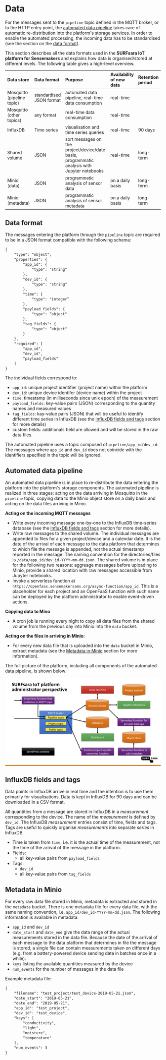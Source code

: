 # Data

For the messages sent to the `pipeline` topic defined in the MQTT broker, or to the HTTP entry point, the [automated data pipeline](#automated-data-pipeline) takes care of automatic re-distribution into the platform's storage services. In order to enable the automated processing, the incoming data has to be standardised (see the section on the [data format](#data-format)).

This section describes all the data formats used in the **SURFsara IoT platform for Sensemakers** and explains how data is organised/stored at different levels.
The following table gives a high-level overview.

| **Data store** | **Data format** | **Purpose** | **Availability of new data** | **Retention period** |
| :---- | :---- | :---- | :---- | :---- |
| Mosquitto (pipeline topic) | standardised JSON format | automated data pipeline, real-time data consumption | real-time | |
| Mosquitto (other topics) | any format | real-time data consumption | real-time | |
| InfluxDB | Time series | visualisation and time series queries | real-time | 90 days |
| Shared volume | JSON | sort messages on the project/device/date basis, programmatic analysis with Jupyter notebooks | real-time | long-term |
| Minio (data) | JSON | programmatic analysis of sensor data | on a daily basis | long-term |
| Minio (metadata) | JSON | programmatic analysis of sensor metadata | on a daily basis | long-term |


## Data format

The messages entering the platform through the `pipeline` topic are required to be in a JSON format compatible with the following schema:

```
{
    "type": "object",
    "properties": {
        "app_id": {
            "type": "string"
        },
        "dev_id": {
            "type": "string"
        },
        "time": {
            "type": "integer”
        },
        "payload_fields": {
            "type": ”object"
        },
        "tag_fields": {
            "type": ”object"
        }
    },
    "required": [
        "app_id",
        "dev_id",
        "payload_fields"
    ]
}
```

The individual fields correspond to:
- `app_id`: unique project identifier (project name) within the platform
- `dev_id`: unique device identifer (device name) within the project
- `time`: timestamp (in milliseconds since unix epoch) of the measurement
- `payload_fields`: key-value pairs (JSON) corresponding to the quantity names and measured values
- `tag_fields`: kay-value pairs (JSON) that will be useful to identify different time series in InfluxDB (see the [InfluxDB fields and tags](#influxdb-fields-and-tags) section for more details)
- custom fields: additionals field are allowed and will be stored in the raw data files.

The automated pipeline uses a topic composed of `pipeline/app_id/dev_id`. The messages where `app_id` and `dev_id` does not coincide with the identifiers specified in the topic will be ignored.


## Automated data pipeline

An automated data pipeline is in place to re-distribute the data entering the platform into the platform's storage components. The automated pipeline is realized in three stages: acting on the data arriving in Mosquitto in the `pipeline` topic, copying data to the Minio object store on a daily basis and acting on the data files arriving in Minio.

**Acting on the incoming MQTT messages**
- Write every incoming message one-by-one to the InfluxDB time-series database (see the [InfluxDB fields and tags](#influxdb-fields-and-tags) section for more details).
- Write raw messages to the shared volume. The individual messages are appended to files for a given project/device and a calendar date. It is the date of the arrival of each message to the data platform that determines to which file the message is appended, not the actual timestamp reported in the message. The naming convention for the directories/files is `/data/app_id/dev_id-YYYY-mm-dd.json`. The shared volume is in place for the following two reasons: aggreage messages before uploading to Minio, provide a shared location with raw messages accessible from Jupyter notebooks.
- Invoke a serverless function at `https://openfaas.sensemakersams.org/async-function/app_id`. This is a placeholder for each project and an OpenFaaS function with such name can be deployed by the platform administrator to enable event-driven actions.

**Copying data to Mino**
- A cron job is running every night to copy all data files from the shared volume from the previous day into Minio into the `data` bucket.

**Acting on the files in arriving in Minio:**
- For every new data file that is uploaded into the `data` bucket in Minio, extract metadata (see the [Metadata in Minio](#metadata-in-minio) section for more information).

The full picture of the platform, including all components of the automated data pipeline, is shown below:

![Platform overview](images/sketch-admin.png)


## InfluxDB fields and tags

Data points in InfluxDB arrive in real time and the intention is to use them primarily for visualisations. Data is kept in InfluxDB for 90 days and can be downloaded in a CSV format.

All quantities from a message are stored in InfluxDB in a *measurement* corresponding to the device. The name of the *measurement* is defined by `dev_id`. The InfluxDB *measurement* entries consist of time, fields and tags. Tags are useful to quickly organise *measurements* into separate *series* in InfluxDB.
- Time is taken from `time`, i.e. it is the actual time of the measurement, not the time of the arrival of the message in the platform.
- Fields:
  - all key-value pairs from `payload_fields`
- Tags:
  - `dev_id`
  - all key-value pairs from `tag_fields`


## Metadata in Minio

For every raw data file stored in Minio, metadata is extracted and stored in the `metadata` bucket. There is one metadata file for every data file, with the same naming convention, i.e. `app_id/dev_id-YYYY-mm-dd.json`. The following information is available in metadata:
- `app_id` and `dev_id`
- `date_start` and `date_end` give the data range of the actual measurements stored in the data file. Because the date of the arrival of each message to the data platform that determines in file the message is stored, a single file can contain measurements taken on different days (e.g. from a battery-powered device sending data in batches once in a while).
- `keys` listing the available quantities measured by the device
- `num_events` for the number of messages in the data file

Example metadata file:

```
{
    "filename": "test_project/test_device-2019-05-21.json",
    "date_start": "2019-05-21",
    "date_end": "2019-05-21",
    "app_id": "test_project",
    "dev_id": "test_device",
    "keys": [
        "conductivity",
        "light",
        "moisture",
        "temperature"
    ],
    "num_events": 3
}
```
